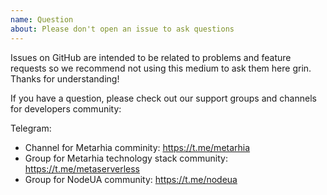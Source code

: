 ```yaml
---
name: Question
about: Please don't open an issue to ask questions
---
```


Issues on GitHub are intended to be related to problems and feature requests
so we recommend not using this medium to ask them here grin. Thanks for
understanding!

If you have a question, please check out our support groups and channels for
developers community:

Telegram:
- Channel for Metarhia comminity: https://t.me/metarhia
- Group for Metarhia technology stack community: https://t.me/metaserverless
- Group for NodeUA community: https://t.me/nodeua
